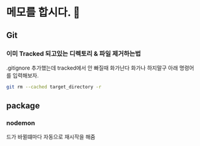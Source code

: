 # 메모를 합시다. 📝

## Git

### 이미 Tracked 되고있는 디렉토리 & 파일 제거하는법

.gitignore 추가했는데 tracked에서 안 빠질때 화가난다 화가나 하지말구 아래 명령어를 입력해보자.

``` bash
git rm --cached target_directory -r 
```

## package

### nodemon

 드가 바뀔떄마다 자동으로 재시작을 해줌